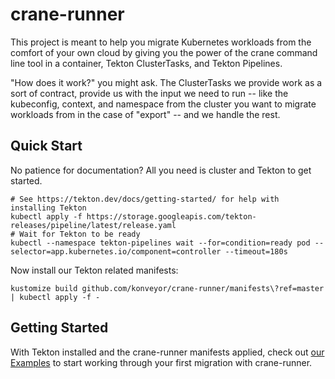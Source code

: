 crane-runner
============

This project is meant to help you migrate Kubernetes workloads from the comfort
of your own cloud by giving you the power of the crane command line tool in a
container, Tekton ClusterTasks, and Tekton Pipelines.

"How does it work?" you might ask. The ClusterTasks we provide work as a sort of
contract, provide us with the input we need to run -- like the kubeconfig,
context, and namespace from the cluster you want to migrate workloads from in
the case of "export" -- and we handle the rest.

## Quick Start

No patience for documentation? All you need is cluster and Tekton to get
started.


```shell
# See https://tekton.dev/docs/getting-started/ for help with installing Tekton
kubectl apply -f https://storage.googleapis.com/tekton-releases/pipeline/latest/release.yaml
# Wait for Tekton to be ready
kubectl --namespace tekton-pipelines wait --for=condition=ready pod --selector=app.kubernetes.io/component=controller --timeout=180s
```

Now install our Tekton related manifests:

```shell
kustomize build github.com/konveyor/crane-runner/manifests\?ref=master | kubectl apply -f -
```

## Getting Started

With Tekton installed and the crane-runner manifests applied, check out
[our Examples](./examples) to start working through your first
migration with crane-runner.
